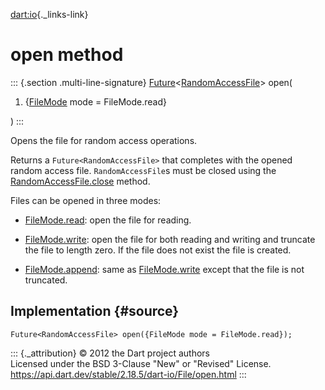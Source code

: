 [dart:io](../../dart-io/dart-io-library){._links-link}

open method
===========

::: {.section .multi-line-signature}
[Future](../../dart-async/future-class)\<[RandomAccessFile](../randomaccessfile-class)\>
open(

1.  {[FileMode](../filemode-class) mode = FileMode.read}

)
:::

Opens the file for random access operations.

Returns a `Future<RandomAccessFile>` that completes with the opened
random access file. `RandomAccessFile`s must be closed using the
[RandomAccessFile.close](../randomaccessfile/close) method.

Files can be opened in three modes:

-   [FileMode.read](../filemode/read-constant): open the file for
    reading.

-   [FileMode.write](../filemode/write-constant): open the file for both
    reading and writing and truncate the file to length zero. If the
    file does not exist the file is created.

-   [FileMode.append](../filemode/append-constant): same as
    [FileMode.write](../filemode/write-constant) except that the file is
    not truncated.

Implementation {#source}
--------------

``` {.language-dart data-language="dart"}
Future<RandomAccessFile> open({FileMode mode = FileMode.read});
```

::: {._attribution}
© 2012 the Dart project authors\
Licensed under the BSD 3-Clause \"New\" or \"Revised\" License.\
<https://api.dart.dev/stable/2.18.5/dart-io/File/open.html>
:::
